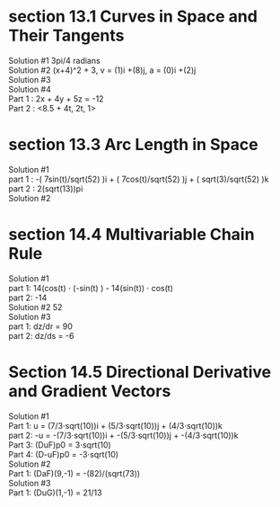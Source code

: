 # section 13.1 Curves in Space and Their Tangents
Solution #1 3pi/4 radians<br>
Solution #2 (x+4)^2 + 3, v = (1)i +(8)j, a = (0)i +(2)j<br>
Solution #3 <br>
Solution #4 <br>
Part 1 : 2x + 4y + 5z = -12 <br>
Part 2 : <8.5 + 4t, 2t, 1><br>

# section 13.3 Arc Length in Space
Solution #1<br>
part 1 : -( 7sin(t)/sqrt(52) )i + ( 7cos(t)/sqrt(52) )j + ( sqrt(3)/sqrt(52) )k<br>
part 2 : 2(sqrt(13))pi
<br>
Solution #2 

# section 14.4 Multivariable Chain Rule
Solution #1<br>
part 1: 14(cos(t) ⋅ (-sin(t) ) - 14(sin(t)) ⋅ cos(t)<br>
part 2: -14<br>
Solution #2 52<br>
Solution #3 <br>
part 1: dz/dr = 90<br>
part 2: dz/ds = -6 <br>

# Section 14.5 Directional Derivative and Gradient Vectors
Solution #1<br>
Part 1:  u = (7/3⋅sqrt(10))i + (5/3⋅sqrt(10))j + (4/3⋅sqrt(10))k<br>
part 2: -u = -(7/3⋅sqrt(10))i + -(5/3⋅sqrt(10))j + -(4/3⋅sqrt(10))k<br>
Part 3: (DuF)p0  = 3⋅sqrt(10)<br>
Part 4: (D-uF)p0 = -3⋅sqrt(10)<br>
Solution #2<br>
Part 1: (DaF)(9,-1) = -(82)/(sqrt(73))<br>
Solution #3<br>
Part 1: (DuG)(1,-1) = 21/13 <br>
